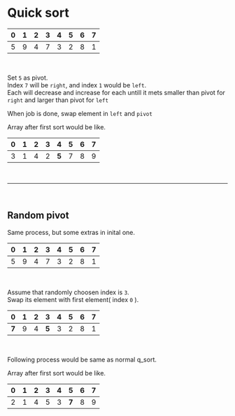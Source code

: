 # Quick sort

| 0 | 1 | 2 | 3 | 4 | 5 | 6 | 7 |
| --- | --- | --- | --- | --- | --- | --- | --- |
| 5   | 9   | 4   | 7   | 3   | 2   | 8   | 1  |

</br>

Set `5` as pivot.  
Index `7` will be `right`, and index `1` would be `left`.  
Each will decrease and increase for each untill it mets smaller than pivot for `right` and larger than pivot for `left`

When job is done, swap element in `left` and `pivot`   
   
 Array after first sort would be like. 

| 0 | 1 | 2 | 3 | 4   | 5 | 6 | 7 |
| --- | --- | --- | --- | ----- | --- | --- | --- |
| 3   | 1   | 4   | 2   | **5** | 7   | 8   | 9   |

</br>     
    
   
---   
   
</br>
   
## Random pivot   
   
Same process, but some extras in inital one.   
   

| 0 | 1 | 2 | 3 | 4   | 5 | 6 | 7 |
| --- | --- | --- | --- | --- | --- | --- | --- |
| 5   | 9   | 4   | 7   | 3   | 2   | 8   | 1   |   
   
</br>   
   
Assume that randomly choosen index is `3`.   
Swap its element with first element( index `0` ).   
   

| 0 | 1 | 2 | 3 | 4   | 5 | 6 | 7 |
| --- | --- | --- | --- | --- | --- | --- | --- |
| **7**   | 9   | 4   | **5**   | 3   | 2   | 8   | 1   |     
   
</br>    
   
Following process would be same as normal q_sort.   
   
   
Array after first sort would be like.

| 0 | 1 | 2 | 3 | 4   | 5 | 6 | 7 |
| --- | --- | --- | --- | --- | --- | --- | --- |
| 2   | 1   | 4   | 5   | 3   | **7**   | 8   | 9   |    

